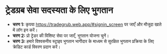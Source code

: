 # **ट्रेडग्रब सेवा सदस्यता के लिए भुगतान**

- **चरण 1:** कृपया https://tradegrub.web.app/#signin_screen पर जाएँ और मौजूदा खाते में लॉग इन करें।
- **चरण 2:** प्रो ट्रेडर की विशिष्ट सेवा पर जाएँ, भुगतान योजना चुनें।
- **चरण 3:** हमारे विश्वसनीय स्ट्राइप भुगतान भागीदार के माध्यम से सुरक्षित भुगतान प्रक्रिया के लिए क्रेडिट कार्ड विवरण प्रदान करें।

